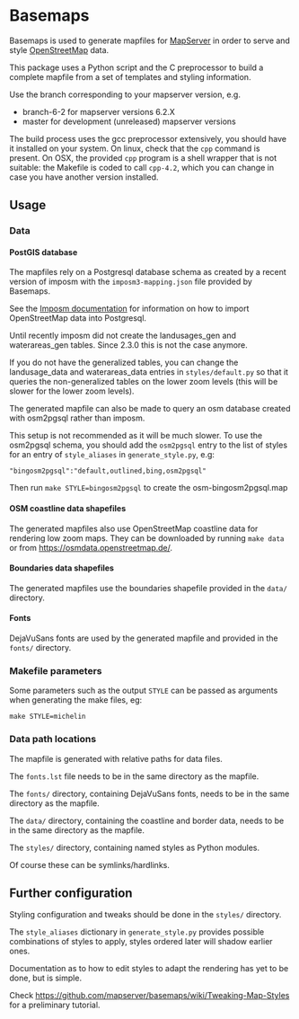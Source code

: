# Basemaps

Basemaps is used to generate mapfiles for [MapServer](https://mapserver.org) in order to serve and style [OpenStreetMap](https://www.openstreetmap.org) data.

This package uses a Python script and the C preprocessor to build a complete mapfile from a set of templates and styling information.

Use the branch corresponding to your mapserver version, e.g.
 - branch-6-2 for mapserver versions 6.2.X
 - master for development (unreleased) mapserver versions

The build process uses the gcc preprocessor extensively, you should have it installed on your system. On linux, check that the `cpp` command is present. On OSX, the provided `cpp` program is a shell wrapper that is not suitable: the Makefile is coded to call `cpp-4.2`, which you can change in case you have another version installed.

## Usage

### Data

#### PostGIS database

The mapfiles rely on a Postgresql database schema as created by a recent version of imposm with the `imposm3-mapping.json` file provided by Basemaps.

See the [Imposm documentation]( https://imposm.org/docs/imposm3/latest/) for information on how to import OpenStreetMap data into Postgresql.

Until recently imposm did not create the landusages_gen and waterareas_gen tables. Since 2.3.0 this is not the case anymore.

If you do not have the generalized tables, you can change the landusage_data and waterareas_data entries in `styles/default.py` so that it queries the non-generalized tables on the lower zoom levels (this will be slower for the lower zoom levels).

The generated mapfile can also be made to query an osm database created with osm2pgsql rather than imposm.

This setup is not recommended as it will be much slower. To use the osm2pgsql schema, you should add the `osm2pgsql` entry to the list of styles for an entry of `style_aliases` in `generate_style.py`, e.g:

    "bingosm2pgsql":"default,outlined,bing,osm2pgsql"

Then run `make STYLE=bingosm2pgsql` to create the osm-bingosm2pgsql.map

#### OSM coastline data shapefiles

The generated mapfiles also use OpenStreetMap coastline data for rendering low zoom maps. They can be downloaded by running `make data` or from https://osmdata.openstreetmap.de/.

#### Boundaries data shapefiles

The generated mapfiles use the boundaries shapefile provided in the `data/` directory.

#### Fonts

DejaVuSans fonts are used by the generated mapfile and provided in the `fonts/` directory.

### Makefile parameters

Some parameters such as the output `STYLE` can be passed as arguments when generating the make files, eg:

    make STYLE=michelin

### Data path locations

The mapfile is generated with relative paths for data files.

The `fonts.lst` file needs to be in the same directory as the mapfile.

The `fonts/` directory, containing DejaVuSans fonts, needs to be in the same directory as the mapfile.

The `data/` directory, containing the coastline and border data, needs to be in the same directory as the mapfile.

The `styles/` directory, containing named styles as Python modules.

Of course these can be symlinks/hardlinks.

## Further configuration

Styling configuration and tweaks should be done in the `styles/` directory.

The `style_aliases` dictionary in `generate_style.py` provides possible combinations of styles to apply, styles ordered later will shadow earlier ones.

Documentation as to how to edit styles to adapt the rendering has yet to be done, but is simple.

Check https://github.com/mapserver/basemaps/wiki/Tweaking-Map-Styles for a preliminary tutorial.
